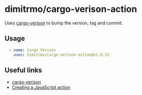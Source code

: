 # dimitrmo/cargo-verison-action

Uses [cargo-verison](https://github.com/dimitrmo/cargo-verison) to bump the version, tag and commit.

## Usage

```yaml
  - name: Cargo Verison
    uses: dimitrmo/cargo-verison-action@v1.0.13
```

## Useful links

* [cargo-verison](https://github.com/dimitrmo/cargo-verison)
* [Creating a JavaScript action](https://docs.github.com/en/actions/creating-actions/creating-a-javascript-action)
